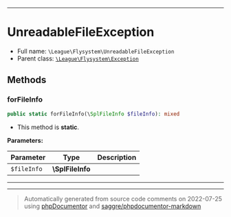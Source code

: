 ***

# UnreadableFileException





* Full name: `\League\Flysystem\UnreadableFileException`
* Parent class: [`\League\Flysystem\Exception`](./Exception.md)




## Methods


### forFileInfo



```php
public static forFileInfo(\SplFileInfo $fileInfo): mixed
```



* This method is **static**.




**Parameters:**

| Parameter | Type | Description |
|-----------|------|-------------|
| `$fileInfo` | **\SplFileInfo** |  |




***


***
> Automatically generated from source code comments on 2022-07-25 using [phpDocumentor](http://www.phpdoc.org/) and [saggre/phpdocumentor-markdown](https://github.com/Saggre/phpDocumentor-markdown)
